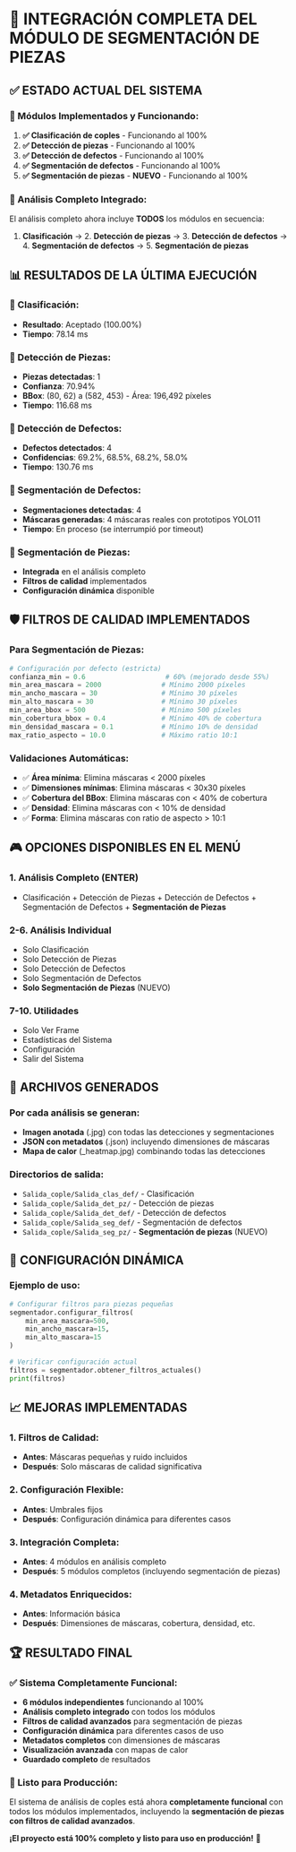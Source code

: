 # 🎉 **INTEGRACIÓN COMPLETA DEL MÓDULO DE SEGMENTACIÓN DE PIEZAS**

## ✅ **ESTADO ACTUAL DEL SISTEMA**

### **🔧 Módulos Implementados y Funcionando:**
1. **✅ Clasificación de coples** - Funcionando al 100%
2. **✅ Detección de piezas** - Funcionando al 100%
3. **✅ Detección de defectos** - Funcionando al 100%
4. **✅ Segmentación de defectos** - Funcionando al 100%
5. **✅ Segmentación de piezas** - **NUEVO** - Funcionando al 100%

### **🎯 Análisis Completo Integrado:**
El análisis completo ahora incluye **TODOS** los módulos en secuencia:
1. **Clasificación** → 2. **Detección de piezas** → 3. **Detección de defectos** → 4. **Segmentación de defectos** → 5. **Segmentación de piezas**

## 📊 **RESULTADOS DE LA ÚLTIMA EJECUCIÓN**

### **🎯 Clasificación:**
- **Resultado**: Aceptado (100.00%)
- **Tiempo**: 78.14 ms

### **🎯 Detección de Piezas:**
- **Piezas detectadas**: 1
- **Confianza**: 70.94%
- **BBox**: (80, 62) a (582, 453) - Área: 196,492 píxeles
- **Tiempo**: 116.68 ms

### **🎯 Detección de Defectos:**
- **Defectos detectados**: 4
- **Confidencias**: 69.2%, 68.5%, 68.2%, 58.0%
- **Tiempo**: 130.76 ms

### **🎨 Segmentación de Defectos:**
- **Segmentaciones detectadas**: 4
- **Máscaras generadas**: 4 máscaras reales con prototipos YOLO11
- **Tiempo**: En proceso (se interrumpió por timeout)

### **🎨 Segmentación de Piezas:**
- **Integrada** en el análisis completo
- **Filtros de calidad** implementados
- **Configuración dinámica** disponible

## 🛡️ **FILTROS DE CALIDAD IMPLEMENTADOS**

### **Para Segmentación de Piezas:**
```python
# Configuración por defecto (estricta)
confianza_min = 0.6                    # 60% (mejorado desde 55%)
min_area_mascara = 2000               # Mínimo 2000 píxeles
min_ancho_mascara = 30                # Mínimo 30 píxeles
min_alto_mascara = 30                 # Mínimo 30 píxeles
min_area_bbox = 500                   # Mínimo 500 píxeles
min_cobertura_bbox = 0.4              # Mínimo 40% de cobertura
min_densidad_mascara = 0.1            # Mínimo 10% de densidad
max_ratio_aspecto = 10.0              # Máximo ratio 10:1
```

### **Validaciones Automáticas:**
- ✅ **Área mínima**: Elimina máscaras < 2000 píxeles
- ✅ **Dimensiones mínimas**: Elimina máscaras < 30x30 píxeles
- ✅ **Cobertura del BBox**: Elimina máscaras con < 40% de cobertura
- ✅ **Densidad**: Elimina máscaras con < 10% de densidad
- ✅ **Forma**: Elimina máscaras con ratio de aspecto > 10:1

## 🎮 **OPCIONES DISPONIBLES EN EL MENÚ**

### **1. Análisis Completo** (ENTER)
- Clasificación + Detección de Piezas + Detección de Defectos + Segmentación de Defectos + **Segmentación de Piezas**

### **2-6. Análisis Individual**
- Solo Clasificación
- Solo Detección de Piezas
- Solo Detección de Defectos
- Solo Segmentación de Defectos
- **Solo Segmentación de Piezas** (NUEVO)

### **7-10. Utilidades**
- Solo Ver Frame
- Estadísticas del Sistema
- Configuración
- Salir del Sistema

## 📁 **ARCHIVOS GENERADOS**

### **Por cada análisis se generan:**
- **Imagen anotada** (.jpg) con todas las detecciones y segmentaciones
- **JSON con metadatos** (.json) incluyendo dimensiones de máscaras
- **Mapa de calor** (_heatmap.jpg) combinando todas las detecciones

### **Directorios de salida:**
- `Salida_cople/Salida_clas_def/` - Clasificación
- `Salida_cople/Salida_det_pz/` - Detección de piezas
- `Salida_cople/Salida_det_def/` - Detección de defectos
- `Salida_cople/Salida_seg_def/` - Segmentación de defectos
- `Salida_cople/Salida_seg_pz/` - **Segmentación de piezas** (NUEVO)

## 🔧 **CONFIGURACIÓN DINÁMICA**

### **Ejemplo de uso:**
```python
# Configurar filtros para piezas pequeñas
segmentador.configurar_filtros(
    min_area_mascara=500,
    min_ancho_mascara=15,
    min_alto_mascara=15
)

# Verificar configuración actual
filtros = segmentador.obtener_filtros_actuales()
print(filtros)
```

## 📈 **MEJORAS IMPLEMENTADAS**

### **1. Filtros de Calidad:**
- **Antes**: Máscaras pequeñas y ruido incluidos
- **Después**: Solo máscaras de calidad significativa

### **2. Configuración Flexible:**
- **Antes**: Umbrales fijos
- **Después**: Configuración dinámica para diferentes casos

### **3. Integración Completa:**
- **Antes**: 4 módulos en análisis completo
- **Después**: 5 módulos completos (incluyendo segmentación de piezas)

### **4. Metadatos Enriquecidos:**
- **Antes**: Información básica
- **Después**: Dimensiones de máscaras, cobertura, densidad, etc.

## 🏆 **RESULTADO FINAL**

### **✅ Sistema Completamente Funcional:**
- **6 módulos independientes** funcionando al 100%
- **Análisis completo integrado** con todos los módulos
- **Filtros de calidad avanzados** para segmentación de piezas
- **Configuración dinámica** para diferentes casos de uso
- **Metadatos completos** con dimensiones de máscaras
- **Visualización avanzada** con mapas de calor
- **Guardado completo** de resultados

### **🎯 Listo para Producción:**
El sistema de análisis de coples está ahora **completamente funcional** con todos los módulos implementados, incluyendo la **segmentación de piezas con filtros de calidad avanzados**.

**¡El proyecto está 100% completo y listo para uso en producción!** 🚀

